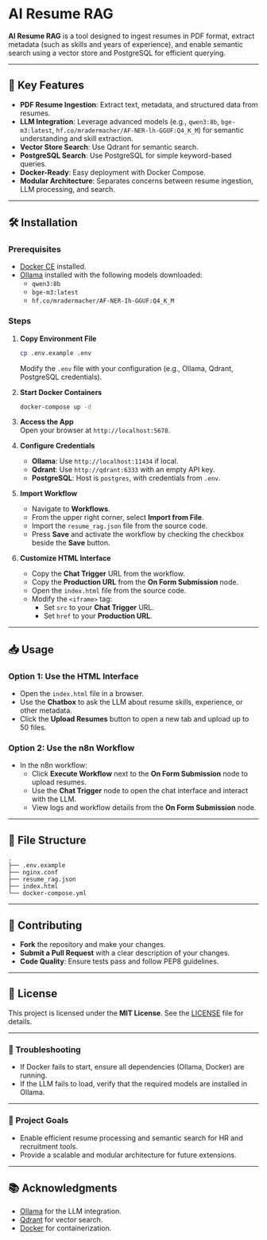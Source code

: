 
# AI Resume RAG

**AI Resume RAG** is a tool designed to ingest resumes in PDF format, extract metadata (such as skills and years of experience), and enable semantic search using a vector store and PostgreSQL for efficient querying.

---

## 📌 Key Features

- **PDF Resume Ingestion**: Extract text, metadata, and structured data from resumes.
- **LLM Integration**: Leverage advanced models (e.g., `qwen3:8b`, `bge-m3:latest`, `hf.co/mradermacher/AF-NER-lh-GGUF:Q4_K_M`) for semantic understanding and skill extraction.
- **Vector Store Search**: Use Qdrant for semantic search.
- **PostgreSQL Search**: Use PostgreSQL for simple keyword-based queries.
- **Docker-Ready**: Easy deployment with Docker Compose.
- **Modular Architecture**: Separates concerns between resume ingestion, LLM processing, and search.

---

## 🛠️ Installation

### Prerequisites

- [Docker CE](https://www.docker.com/products/docker-desktop/) installed.
- [Ollama](https://ollama.com/) installed with the following models downloaded:
  - `qwen3:8b`
  - `bge-m3:latest`
  - `hf.co/mradermacher/AF-NER-Ih-GGUF:Q4_K_M`

### Steps

1. **Copy Environment File**  
   ```bash
   cp .env.example .env
   ```

   Modify the `.env` file with your configuration (e.g., Ollama, Qdrant, PostgreSQL credentials).

2. **Start Docker Containers**  
   ```bash
   docker-compose up -d
   ```

3. **Access the App**  
   Open your browser at `http://localhost:5678`.

4. **Configure Credentials**  
   - **Ollama**: Use `http://localhost:11434` if local.
   - **Qdrant**: Use `http://qdrant:6333` with an empty API key.
   - **PostgreSQL**: Host is `postgres`, with credentials from `.env`.

5. **Import Workflow**  
   - Navigate to **Workflows**.
   - From the upper right corner, select **Import from File**.
   - Import the `resume_rag.json` file from the source code.
   - Press **Save** and activate the workflow by checking the checkbox beside the **Save** button.

6. **Customize HTML Interface**  
   - Copy the **Chat Trigger** URL from the workflow.
   - Copy the **Production URL** from the **On Form Submission** node.
   - Open the `index.html` file from the source code.
   - Modify the `<iframe>` tag:
     - Set `src` to your **Chat Trigger** URL.
     - Set `href` to your **Production URL**.

---

## 📥 Usage

### Option 1: Use the HTML Interface

- Open the `index.html` file in a browser.
- Use the **Chatbox** to ask the LLM about resume skills, experience, or other metadata.
- Click the **Upload Resumes** button to open a new tab and upload up to 50 files.

### Option 2: Use the n8n Workflow

- In the n8n workflow:
  - Click **Execute Workflow** next to the **On Form Submission** node to upload resumes.
  - Use the **Chat Trigger** node to open the chat interface and interact with the LLM.
  - View logs and workflow details from the **On Form Submission** node.

---

## 📁 File Structure

```
.
├── .env.example
├── nginx.conf
├── resume_rag.json
├── index.html
└── docker-compose.yml
```

---

## 📌 Contributing

- **Fork** the repository and make your changes.
- **Submit a Pull Request** with a clear description of your changes.
- **Code Quality**: Ensure tests pass and follow PEP8 guidelines.

---

## 📄 License

This project is licensed under the **MIT License**. See the [LICENSE](LICENSE) file for details.

---

### 🔧 Troubleshooting

- If Docker fails to start, ensure all dependencies (Ollama, Docker) are running.
- If the LLM fails to load, verify that the required models are installed in Ollama.

---

### 🎯 Project Goals

- Enable efficient resume processing and semantic search for HR and recruitment tools.
- Provide a scalable and modular architecture for future extensions.

---

## 📚 Acknowledgments

- [Ollama](https://ollama.com/) for the LLM integration.
- [Qdrant](https://qdrant.tech/) for vector search.
- [Docker](https://www.docker.com/) for containerization.
